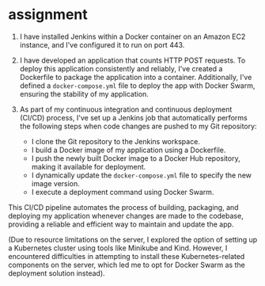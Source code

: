 # assignment

1. I have installed Jenkins within a Docker container on an Amazon EC2 instance, and I've configured it to run on port 443.

2. I have developed an application that counts HTTP POST requests. To deploy this application consistently and reliably, I've created a Dockerfile to package the application into a container. Additionally, I've defined a `docker-compose.yml` file to deploy the app with Docker Swarm, ensuring the stability of my application.

3. As part of my continuous integration and continuous deployment (CI/CD) process, I've set up a Jenkins job that automatically performs the following steps when code changes are pushed to my Git repository:

   - I clone the Git repository to the Jenkins workspace.
   - I build a Docker image of my application using a Dockerfile.
   - I push the newly built Docker image to a Docker Hub repository, making it available for deployment.
   - I dynamically update the `docker-compose.yml` file to specify the new image version.
   - I execute a deployment command using Docker Swarm.

This CI/CD pipeline automates the process of building, packaging, and deploying my application whenever changes are made to the codebase, providing a reliable and efficient way to maintain and update the app.

(Due to resource limitations on the server, I explored the option of setting up a Kubernetes cluster using tools like Minikube and Kind. However, I encountered difficulties in attempting to install these Kubernetes-related components on the server, which led me to opt for Docker Swarm as the deployment solution instead).